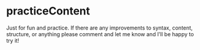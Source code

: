 # practiceContent
Just for fun and practice.
If there are any improvements to syntax, content, structure, or anything please comment and let me know and I'll be happy to try it!